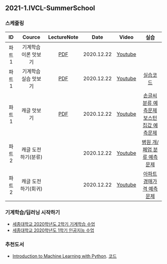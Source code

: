 ## 2021-1.IVCL-SummerSchool

### 스케줄링

| ID | Cource | LectureNote | Date |  Video | 실습 | 
|:---:|:---:|:---:|:---:|:---:|:---:| 
| 파트1 | 기계학습 이론 맛보기 | [PDF](https://github.com/sejongresearch/KISTI-Sejong-WinterSchool/blob/main/LectureNote/1_%E1%84%80%E1%85%B5%E1%84%80%E1%85%A8%E1%84%92%E1%85%A1%E1%86%A8%E1%84%89%E1%85%B3%E1%86%B8_%E1%84%8B%E1%85%B5%E1%84%85%E1%85%A9%E1%86%AB_%E1%84%86%E1%85%A1%E1%86%BA%E1%84%87%E1%85%A9%E1%84%80%E1%85%B5(%E1%84%80%E1%85%A7%E1%84%8B%E1%85%AE%E1%86%AF%E1%84%92%E1%85%A1%E1%86%A8%E1%84%80%E1%85%AD).pdf) | 2020.12.22 | [Youtube](https://youtu.be/6Fv_wU3qXRw) |  |
| 파트1 | 기계학습 실습 맛보기 | [PDF](https://github.com/sejongresearch/KISTI-Sejong-WinterSchool/blob/main/LectureNote/2_%E1%84%80%E1%85%B5%E1%84%80%E1%85%A8%E1%84%92%E1%85%A1%E1%86%A8%E1%84%89%E1%85%B3%E1%86%B8_%E1%84%89%E1%85%B5%E1%86%AF%E1%84%89%E1%85%B3%E1%86%B8_%E1%84%86%E1%85%A1%E1%86%BA%E1%84%87%E1%85%A9%E1%84%80%E1%85%B5(%E1%84%80%E1%85%A7%E1%84%8B%E1%85%AE%E1%86%AF%E1%84%92%E1%85%A1%E1%86%A8%E1%84%80%E1%85%AD).pdf) | 2020.12.22 | [Youtube](https://youtu.be/LxxmDEgZmRo) | [실습코드](https://github.com/sejongresearch/KISTI-Sejong-WinterSchool/tree/main/Labs) |
| 파트1 | 캐글 맛보기 | [PDF](https://github.com/sejongresearch/KISTI-Sejong-WinterSchool/blob/main/LectureNote/3_%E1%84%80%E1%85%B5%E1%84%80%E1%85%A8%E1%84%92%E1%85%A1%E1%86%A8%E1%84%89%E1%85%B3%E1%86%B8_%E1%84%8F%E1%85%A2%E1%84%80%E1%85%B3%E1%86%AF_%E1%84%86%E1%85%A1%E1%86%BA%E1%84%87%E1%85%A9%E1%84%80%E1%85%B5(%E1%84%80%E1%85%A7%E1%84%8B%E1%85%AE%E1%86%AF%E1%84%92%E1%85%A1%E1%86%A8%E1%84%80%E1%85%AD).pdf)  | 2020.12.22 | [Youtube](https://youtu.be/EiQ7Sagir9o) | [손글씨 분류 예측문제](https://www.kaggle.com/c/kisti-sejong-winterschool-p1) <br> [보스턴 집값 예측문제](https://www.kaggle.com/c/kisti-sejong-winterschool-p2)  |
| 파트2 | 캐글 도전하기(분류) |  | 2020.12.22 | [Youtube](https://youtu.be/7YqD0RtsmQw) | [병원 개/폐업 분류 예측문제](https://www.kaggle.com/c/kisti-sejong-winterschool-p3) |
| 파트2 | 캐글 도전하기(회귀) |  | 2020.12.22 | [Youtube](https://youtu.be/cVde43HB8qc) | [아파트 경매가격 예측문제](https://www.kaggle.com/c/kisti-sejong-winterschool-p4) |


### 기계학습/딥러닝 시작하기
- [세종대학교 2020학년도 2학기 기계학습 수업](https://github.com/sejongresearch/2020.MachineLearning)
- [세종대학교 2020학년도 1학기 인공지능 수업](https://github.com/sejongresearch/2020.Spring.AI)


### 추천도서
- [Introduction to Machine Learning with Python](https://github.com/dlsucomet/MLResources/blob/master/books/%5BML%5D%20Introduction%20to%20Machine%20Learning%20with%20Python%20(2017).pdf). [코드](https://github.com/amueller/introduction_to_ml_with_python) 
